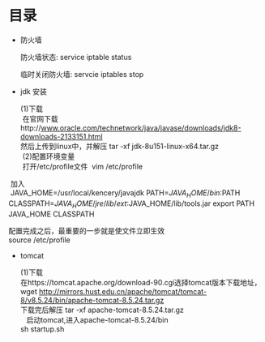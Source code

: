 # 目录

* 防火墙

  防火墙状态: service iptable status
  
  临时关闭防火墙: servcie iptables stop 
  
* jdk 安装

  (1)下载<br>
  在官网下载http://www.oracle.com/technetwork/java/javase/downloads/jdk8-downloads-2133151.html
  <br>然后上传到linux中，并解压
  tar -xf jdk-8u151-linux-x64.tar.gz<br>
  (2)配置环境变量<br>
  打开/etc/profile文件
  vim /etc/profile
  
  加入<br>
  JAVA_HOME=/usr/local/kencery/javajdk
             PATH=$JAVA_HOME/bin:$PATH
             CLASSPATH=$JAVA_HOME/jre/lib/ext:$JAVA_HOME/lib/tools.jar
             export PATH JAVA_HOME CLASSPATH
             
  配置完成之后，最重要的一步就是使文件立即生效<br>
  source /etc/profile
  
  
* tomcat
  
    (1)下载<br>
    在https://tomcat.apache.org/download-90.cgi选择tomcat版本下载地址，
    wget http://mirrors.hust.edu.cn/apache/tomcat/tomcat-8/v8.5.24/bin/apache-tomcat-8.5.24.tar.gz
    <br>下载完后解压
    tar -xf apache-tomcat-8.5.24.tar.gz 
    <br>
    启动tomcat,进入apache-tomcat-8.5.24/bin
    <br>  sh startup.sh
